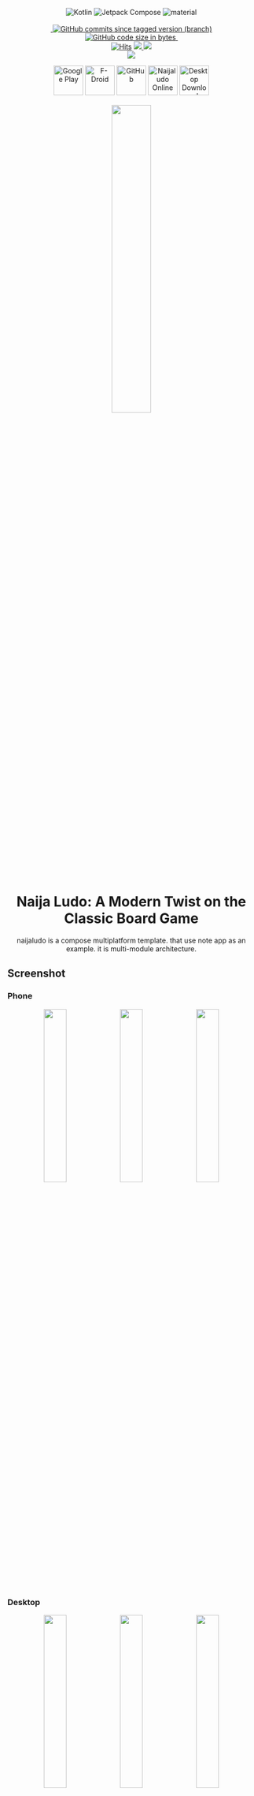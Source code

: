 <div align="center">


<p align="center">
 <a>
  <img alt="Kotlin" src="https://img.shields.io/badge/Kotlin-Multiplatform-%237f52ff?logo=kotlin&style=for-the-badge"/>
</a>
  <img alt="Jetpack Compose" src="https://img.shields.io/static/v1?style=for-the-badge&message=Jetpack+Compose&color=4285F4&logo=Jetpack+Compose&logoColor=FFFFFF&label="/> 
    <img alt="material" src="https://custom-icon-badges.demolab.com/badge/material%20you-lightblue?style=for-the-badge&logoColor=333&logo=material-you"/>
  <br>
  <br>
 <a href="">
<img src="https://tokei.rs/b1/github/mshdabiola/naijaludo?category=code&color=orange&style=for-the-badge" alt=""/>
</a>
    <a href="https://github.com/mshdabiola/naijaludo/actions">
  <img alt="GitHub commits since tagged version (branch)" src="https://img.shields.io/github/commits-since/mshdabiola/naijaludo/1.0.0?color=palegreen&label=Commits&style=for-the-badge">
  <img alt="GitHub code size in bytes" src="https://img.shields.io/github/languages/code-size/mshdabiola/naijaludo?style=for-the-badge&color=37ABB5">
  <img src="https://wakatime.com/badge/user/8e707c95-01e6-41d3-a760-223960f0cdf7.svg?style=for-the-badge" alt=""/>
</a>
  <br>
  <a href="https://hits.sh/github.com/mshdabiola/naijaludo/">
      <img alt="Hits" src="https://hits.sh/github.com/mshdabiola/naijaludo.svg?style=for-the-badge&label=Views&extraCount=7500&color=ff3f6f"/></a>
  <a href="https://github.com/mshdabiola/naijaludo/releases">
      <img src="https://img.shields.io/github/downloads/mshdabiola/naijaludo/total?color=orange&style=for-the-badge"/>
  </a>
  <a href="https://github.com/mshdabiola/naijaludo/stargazers">
      <img src="https://img.shields.io/github/stars/mshdabiola/naijaludo?color=ffff00&style=for-the-badge"/>
  </a>
  <br>
  <a href="https://github.com/mshdabiola/naijaludo/releases/latest">
      <img src="https://img.shields.io/github/v/release/mshdabiola/naijaludo?color=purple&include_prereleases&logo=github&style=for-the-badge"/>
  </a>

[//]: # (   <a href="https://play.google.com/store/apps/details?id=ru.tech.naijaludoshrinker">)

[//]: # (      <img src="https://img.shields.io/endpoint?color=purple&logo=google-play&style=for-the-badge&label=Play%20store&url=https%3A%2F%2Fplay.cuzi.workers.dev%2Fplay%3Fi%3Dru.tech.naijaludoshrinker%26l%3DAndroid%26m%3D%24version"/>)

[//]: # (  </a>)

[//]: # (  <a href="https://f-droid.org/packages/ru.tech.naijaludoshrinker">)

[//]: # (      <img src="https://img.shields.io/f-droid/v/ru.tech.naijaludoshrinker?color=purple&include_prereleases&logo=FDROID&style=for-the-badge"/>)
</p>


<div align="center">
    <a href="https://play.google.com/store/apps/details?id=ru.tech.naijaludoshrinker"><img alt="Google Play" src="./fastlane/metadata/android/en-US/images/buttons/gplay.svg" height="60"></a>
    <a href="https://f-droid.org/packages/ru.tech.naijaludoshrinker"><img alt="F-Droid" src="./fastlane/metadata/android/en-US/images/buttons/fdroid.svg" height="60"/></a>
    <a href="https://github.com/mshdabiola/naijaludo/releases/latest"><img alt="GitHub" src="./fastlane/metadata/android/en-US/images/buttons/github.svg" height="60"/></a>
    <a href="https://naijaludo.onrender.com"><img alt="Naijaludo Online" src="./fastlane/metadata/android/en-US/images/buttons/github.svg" height="60"/></a>
    <a href="https://naijaludo-desktop.onrender.com"><img alt="Desktop Download" src="./fastlane/metadata/android/en-US/images/buttons/github.svg" height="60"/></a>

</div>

<br>
<img src="./fastlane/metadata/android/en-US/images/icon.png" width="40%"  alt=""/>
</div>

<div align="center"> 
     <h1>Naija Ludo: A Modern Twist on the Classic Board Game</h1>
</div>

<div style="text-align: center;">
naijaludo is a compose multiplatform template. that use note app as an example. it is multi-module architecture. 
</div>

## Screenshot

### Phone

<p style="text-align: center;">
    <img src="./fastlane/metadata/android/en-US/images/phoneScreenshots/1.png" width="30%"  alt=""/>
    <img src="./fastlane/metadata/android/en-US/images/phoneScreenshots/2.png" width="30%"  alt=""/>
    <img src="./fastlane/metadata/android/en-US/images/phoneScreenshots/3.png" width="30%"  alt=""/>
</p>

### Desktop

<p style="text-align: center;">
    <img src="./fastlane/metadata/android/en-US/images/desktopScreenshots/1.png" width="30%"  alt=""/>
    <img src="./fastlane/metadata/android/en-US/images/desktopScreenshots/2.png" width="30%"  alt=""/>
    <img src="./fastlane/metadata/android/en-US/images/desktopScreenshots/3.png" width="30%"  alt=""/>
</p>

### Web

<p style="text-align: center;">
    <img src="./fastlane/metadata/android/en-US/images/webScreenshots/1.png" width="30%"  alt=""/>
    <img src="./fastlane/metadata/android/en-US/images/webScreenshots/2.png" width="30%"  alt=""/>
    <img src="./fastlane/metadata/android/en-US/images/webScreenshots/3.png" width="30%"  alt=""/>
</p>

## details
Naija Ludo is a captivating mobile game that brings the classic board game of Ludo into the modern age. Developed by Mshdabiola, this Android game offers stunning graphics, smooth gameplay, and exciting online multiplayer features.

With its beautiful 3D graphics, Naija Ludo creates an immersive gaming experience that will transport you to the vibrant streets of Nigeria. The attention to detail is impressive, making the game visually appealing and enjoyable to play.

The gameplay is easy to learn, yet challenging to master. Naija Ludo provides intuitive controls that allow you to navigate the game effortlessly. Whether you are a seasoned player or new to Ludo, you'll find yourself quickly getting the hang of the game and strategizing your moves like a pro.

In addition to online multiplayer, Naija Ludo also offers local multiplayer functionality. This means you can enjoy playing with your friends and family on the same device, adding a social element to the game.

To keep you engaged and motivated, Naija Ludo includes a variety of achievements to unlock. Show off your skills and collect all the achievements to become a Ludo master.

Furthermore, Naija Ludo features global leaderboards, allowing you to compete with players from all around the world. See how you stack up against the best and strive to reach the top of the rankings.

Overall, Naija Ludo is a fantastic rendition of the classic board game. With its stunning graphics, smooth gameplay, and online multiplayer options, it offers a modern twist that will keep you entertained for hours. Download Naija Ludo for free and start playing with friends and family today.

  <summary>Available filters</summary>
  <br>

# Tech stack & Open-source libraries

- Minimum SDK level 21

- [Kotlin](https://kotlinlang.org/) based


- [Dynamic Theme](https://github.com/mshdabiola/DynamicTheme) - library, which allows you to easily
  implement custom color theming.

- [Coroutines](https://github.com/Kotlin/kotlinx.coroutines) for asynchronous work.

- [Flow](https://kotlin.github.io/kotlinx.coroutines/kotlinx-coroutines-core/kotlinx.coroutines.flow/)
  to emit values from data layer reactively.

- [Koin](https://github.com/InsertKoinIO/koin) for dependency injection.

- Jetpack

    - [Compose](https://developer.android.com/jetpack/compose) - Modern Declarative UI style
      framework based on composable functions.

    - [Material You Kit](https://developer.android.com/jetpack/androidx/releases/compose-material3) -
      Material 3 powerful UI components.

    - [Data Store](https://developer.android.com/jetpack/androidx/releases/datastore) - Store data
      asynchronously, consistently, and transactionally.

    - [Lifecycle](https://developer.android.com/jetpack/androidx/releases/lifecycle) - Observe
      Android lifecycles and handle UI states upon the lifecycle changes.
  
- [Turbine](https://github.com/cashapp/turbine) - A small testing library for kotlinx.coroutines Flow.

- Architecture
    - MVVM Architecture (Compose - ViewModel - Model)
    - Repository Pattern
## Build

This project utilizes Kotlin Multiplatform to target Android, Desktop, and WebAssembly (WASM).
Android has two build variants: **GooglePlay** and **FossReliant**. To build and run the project on
each platform, follow the instructions below:

### Android

#### GooglePlay Variant

1. Open the project in Android Studio.
2. Select the **GooglePlay** build variant.
3. Connect an Android device or start an emulator.
4. Run the `app` module. This will build an APK with Google Play dependencies and install it on your
   device or emulator.

#### FossReliant Variant

1. Open the project in Android Studio.
2. Select the **FossReliant** build variant.
3. Connect an Android device or start an emulator.
4. Run the `app` module. This will build an APK without Google Play dependencies, relying on FOSS
   alternatives, and install it on your device or emulator.

### Desktop

Run the following command to build the desktop application:

```bash
./gradlew app:run
```

This will run an executable file on your operating system (Windows, macOS, or Linux).

### Web

Run the following command to build the web application:

```bash
./gradlew wasmJsBrowserRun -t
```

This will start a development server that serves the web application. Open the provided URL in your
browser to access the application.

**Note:** You may need to install Node.js and Yarn for the web build to work correctly.

## Release

This project offers releases for Android, Desktop, and Web. Below are instructions for releasing the
application on each platform.

### Android

#### GooglePlay Variant

To release the GooglePlay variant, follow these steps:

Build the release APK using the following Gradle command:

```bash
./gradlew assembleGooglePlayRelease
```

Upload the signed APK to the Google Play Console.

#### FossReliant Variant

To release the FossReliant variant, follow these steps:

Build the release APK using the following Gradle command:

```bash
./gradlew assembleFossReliantRelease
```

Distribute the APK through your preferred channels (e.g., GitHub Releases, F-Droid).

### Desktop

This project leverages Naijaludo Conveyor for packaging and distributing the Desktop application.
Naijaludo Conveyor simplifies the creation of installers and distributable packages across various
operating systems (Windows, macOS, Linux).

1. Install naijaludo conveyor at [Naijaludo](https://downloads.naijaludo.dev/)

2. Build the release executable using the following Gradle command:

```bash
conveyor make app
```

3. To create site for the all desktop platform

```bash
conveyor make site
```

### Web

To release the Web application, follow these steps:

Build the release version of the web application using the following Gradle command:

```bash
./gradlew wasmJsBrowserDistribution
```

Deploy the built files to your web server or hosting provider.

## Testing

### JVM Tests

This project includes a comprehensive suite of JVM tests to ensure the correctness and reliability
of the core logic and functionality. These tests are written using JvmTest and cover various aspects
of the application, including:

* **Unit tests:** Verify the behavior of individual components and functions in isolation.
* **Integration tests:** Test the interaction between different modules or components of the system.
* **Data layer tests:** Validate data access, persistence, and retrieval operations.
* **Business logic tests:**  Ensure the correct implementation of business rules and workflows.

**Running Tests**

To run the JVM tests, you can use the following Gradle command:

```bash
./gradlew jvmTest
```

### Screenshot Test

Compose Screenshot Testing is an essential part of ensuring UI quality. A screenshot test captures
an image of a Composable function or a section of your app's UI and compares it to a previously
saved reference image, known as a "golden" or "baseline" image. This ensures that UI changes don't
unintentionally introduce visual regressions.

**Compose ScreenshotTest and Gradle Tasks**

Compose screenshot testing can be seamlessly integrated with the Paparazzi library, providing
automated image comparisons. Paparazzi offers the following useful Gradle tasks:

- `validateFossReliantDebugScreenshotTest`: Executes all screenshot tests, comparing captured images
  with the baseline images. This process helps detect any visual discrepancies introduced by code
  changes.
- `updateFossReliantDebugScreenshotTest`: Generates new baseline images. Use this command after
  intentionally modifying the UI and manually verifying the correctness of the new visuals. The
  newly captured screenshots then become the new baseline for future comparisons.
- `testFossReliantDebugScreenshotTest`: Creates comparison images highlighting the differences
  between failed tests and the baseline images. These images aid in pinpointing visual
  discrepancies, simplifying debugging efforts.

## Performance

### Benchmarks

We utilize benchmarking tools to measure the performance of key operations in our application. This
helps identify potential bottlenecks and areas for optimization. Benchmarks are focused on critical
aspects, such as UI rendering, data processing, and network operations, ensuring a smooth and
responsive user experience.

### Baseline Profile

Baseline Profiles are integrated into our build process to enhance app startup time and reduce
initial rendering latency. These profiles provide guidance to the Android Runtime (ART) for
pre-compiling frequently used code paths, leading to faster loading times and improved overall
performance.


```bash
./gradlew generateReleaseBaselineProfile
```

### Compose Compiler Metrics

We leverage Compose Compiler Metrics to monitor and analyze the performance of our Compose UI.
Metrics like recomposition counts and skippability rates help identify potential areas for
optimization and ensure efficient UI rendering. This proactive approach ensures that our Compose UI
remains performant and responsive as the application evolves.


```bash
./gradlew assembleDebug -PenableComposeCompilerMetrics=true -PenableComposeCompilerReports=true
```

## Find this repository useful?

Support it by joining **[stargazers](https://github.com/mshdabiola/naijaludo/stargazers)** for this
repository. :star: <br>
And **[follow](https://github.com/mshdabiola)** me for my next creations! 🤩

## Star History

<div align="center">
<a href="https://star-history.com/#mshdabiola/naijaludo&Date">
  <picture>
    <source media="(prefers-color-scheme: dark)" srcset="https://api.star-history.com/svg?repos=mshdabiola/naijaludo&type=Date&theme=dark" />
    <source media="(prefers-color-scheme: light)" srcset="https://api.star-history.com/svg?repos=mshdabiola/naijaludo&type=Date" />
    <img alt="Star History Chart" src="https://api.star-history.com/svg?repos=mshdabiola/naijaludo&type=Date" />
  </picture>
</a>

![Alt](https://repobeats.axiom.co/api/embed/d653b722d472c09879f06b84a08e6871932d95df.svg "Repobeats analytics image")
</div>

## Contributors

<a href="https://github.com/mshdabiola/naijaludo/graphs/contributors">
  <img src="https://contrib.rocks/image?repo=mshdabiola/naijaludo" />
</a>


# License

**Naijaludo** is distributed under the terms of the GNU License (Version 2.0). See the
[license](LICENSE) for more information.
